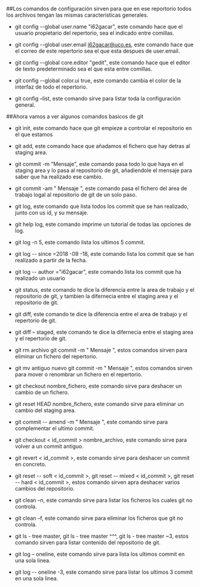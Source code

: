 ##Los comandos de configuración sirven para que en ese reportorio todos los archivos tengan las mismas características generales.

* git config --global user.name "i62gacar", este comando hace que el usuario propietario del repertorio, sea el indicado entre comillas.

* git config --global user.email i62gacar@uco.es, este comando hace que el correo de este repertorio sea el que esta despues de user.email.

* git config --global core.editor "gedit", este comando hace que el editor de texto predeterminado sea el que esta entre comillas.

* git config --global color.ui true, este comando cambia el color de la interfaz de todo el repertorio.

* git config –list, este comando sirve para listar toda la configuración general.

##Ahora vamos a ver algunos comandos basicos de git

* git init, este comando hace que git empieze a controlar el repositorio en el que estamos

* git add, este comando hace que añadamos el fichero que hay detras al staging area.

* git commit -m "Mensaje", este comando pasa todo lo que haya en el staging area y lo pasa al repositorio de git, añadiendole el mensaje para saber que ha realizado ese cambio.

* git commit -am " Mensaje ", este comando pasa el fichero del area de trabajo logal al repositorio de git de un solo paso.

* git log, este comando que lista todos los commit que se han realizado, junto con us id, y su mensaje.

* git help log, este comando imprime un tutorial de todas las opciones de log.

* git log -n 5, este comando lista los ultimos 5 commit.

* git log -- since =2018 -09 -18, este comando lista los commit que se han realizado a partir de la fecha.

* git log -- author ="i62gacar", este comando lista los commit que ha realizado un usuario

* git status, este comando te dice la diferencia entre la area de trabajo y el repositorio de git, y tambien la difernecia entre el staging area y el repositorio de git.


* git diff, este comando te dice la diferencia entre el area de trabajo y el repertorio de git.

* git diff – staged, este comando te dice la difernecia entre el staging area y el repertorio de git.

* git rm archivo git commit -m " Mensaje ", estos comandos sirven para eliminar un fichero del repertorio.

* git mv antiguo nuevo git commit -m " Mensaje ", estos comandos sirven para mover o renombrar un fichero en el repertorio.

* git checkout  nombre_fichero, este comando sirve para deshacer un cambio de un fichero.

* git reset HEAD nombre_fichero, este comando sirve para eliminar un cambio del staging area.

* git commit -- amend -m " Mensaje ", este comando sirve para complementar el ultimo commit.

* git checkout < id_commit >  nombre_archivo, este comando sirve para volver a un commit antiguo.

* git revert < id_commit >, este comando sirve para deshacer un commit en concreto.

* git reset -- soft < id_commit >, git reset -- mixed < id_commit >, git reset -- hard < id_commit >, estos comando sirven apra deshacer varios cambios del repositorio.

* git clean –n, este comando sirve para listar los ficheros los cuales git no controla.

* git clean –f, este comando sirve para eliminar los ficheros que git no controla.

* git ls - tree master, git ls - tree master ^^^, git ls - tree master ~3, estos comando sirven para listar contenido del repositorio de git.

* git log – oneline, este comando sirve para lista los ultimos commit en una sola linea.

* git log -- oneline -3, este comando sirve para listar los ultimos 3 commit en una sola linea.




